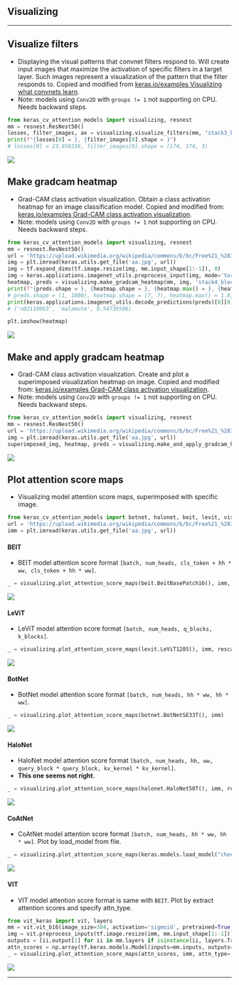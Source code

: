 ## Visualizing
***

## Visualize filters
  - Displaying the visual patterns that convnet filters respond to. Will create input images that maximize the activation of specific filters in a target layer. Such images represent a visualization of the pattern that the filter responds to. Copied and modified from [keras.io/examples Visualizing what convnets learn](https://keras.io/examples/vision/visualizing_what_convnets_learn/).
  - Note: models using `Conv2D` with `groups != 1` not supporting on CPU. Needs backward steps.
  ```py
  from keras_cv_attention_models import visualizing, resnest
  mm = resnest.ResNest50()
  losses, filter_images, ax = visualizing.visualize_filters(mm, "stack3_block6_out", range(10))
  print(f"{losses[0] = }, {filter_images[0].shape = }")
  # losses[0] = 23.950336, filter_images[0].shape = (174, 174, 3)
  ```
  ![](https://user-images.githubusercontent.com/5744524/147209311-02dbb24c-6971-439f-9413-4724a34a4fc7.png)
## Make gradcam heatmap
  - Grad-CAM class activation visualization. Obtain a class activation heatmap for an image classification model. Copied and modified from: [keras.io/examples Grad-CAM class activation visualization](https://keras.io/examples/vision/grad_cam/).
  - Note: models using `Conv2D` with `groups != 1` not supporting on CPU. Needs backward steps.
  ```py
  from keras_cv_attention_models import visualizing, resnest
  mm = resnest.ResNest50()
  url = 'https://upload.wikimedia.org/wikipedia/commons/b/bc/Free%21_%283987584939%29.jpg'
  img = plt.imread(keras.utils.get_file('aa.jpg', url))
  img = tf.expand_dims(tf.image.resize(img, mm.input_shape[1:-1]), 0)
  img = keras.applications.imagenet_utils.preprocess_input(img, mode='torch')
  heatmap, preds = visualizing.make_gradcam_heatmap(mm, img, 'stack4_block3_out')
  print(f"{preds.shape = }, {heatmap.shape = }, {heatmap.max() = }, {heatmap.min() = }")
  # preds.shape = (1, 1000), heatmap.shape = (7, 7), heatmap.max() = 1.0, heatmap.min() = 0.0
  print(keras.applications.imagenet_utils.decode_predictions(preds)[0][0])
  # ('n02110063', 'malamute', 0.54736596)

  plt.imshow(heatmap)
  ```
  ![](https://user-images.githubusercontent.com/5744524/147209356-2a32f930-4af9-4b8f-ad2f-1b91acbb4bc3.png)
## Make and apply gradcam heatmap
  - Grad-CAM class activation visualization. Create and plot a superimposed visualization heatmap on image. Copied and modified from: [keras.io/examples Grad-CAM class activation visualization](https://keras.io/examples/vision/grad_cam/).
  - Note: models using `Conv2D` with `groups != 1` not supporting on CPU. Needs backward steps.
  ```py
  from keras_cv_attention_models import visualizing, resnest
  mm = resnest.ResNest50()
  url = 'https://upload.wikimedia.org/wikipedia/commons/b/bc/Free%21_%283987584939%29.jpg'
  img = plt.imread(keras.utils.get_file('aa.jpg', url))
  superimposed_img, heatmap, preds = visualizing.make_and_apply_gradcam_heatmap(mm, img, "stack4_block3_out")
  ```
  ![](https://user-images.githubusercontent.com/5744524/147209399-9fe5f08f-c93e-4b0d-b1ed-f6f72f0a9a5b.png)
## Plot attention score maps
  - Visualizing model attention score maps, superimposed with specific image.
  ```py
  from keras_cv_attention_models import botnet, halonet, beit, levit, visualizing
  url = 'https://upload.wikimedia.org/wikipedia/commons/b/bc/Free%21_%283987584939%29.jpg'
  imm = plt.imread(keras.utils.get_file('aa.jpg', url))
  ```
#### BEIT
  - BEIT model attention score format `[batch, num_heads, cls_token + hh * ww, cls_token + hh * ww]`.
  ```py
  _ = visualizing.plot_attention_score_maps(beit.BeitBasePatch16(), imm, rescale_mode='tf', rows=2)
  ```
  ![](https://user-images.githubusercontent.com/5744524/147209433-9dfdd736-9c92-4264-b6af-6b12d886ad36.png)
#### LeViT
  - LeViT model attention score format `[batch, num_heads, q_blocks, k_blocks]`.
  ```py
  _ = visualizing.plot_attention_score_maps(levit.LeViT128S(), imm, rescale_mode='torch')
  ```
  ![](https://user-images.githubusercontent.com/5744524/147209475-fa4dfdbd-9a3a-4568-b139-85389cbd612e.png)
#### BotNet
  - BotNet model attention score format `[batch, num_heads, hh * ww, hh * ww]`.
  ```py
  _ = visualizing.plot_attention_score_maps(botnet.BotNetSE33T(), imm)
  ```
  ![](https://user-images.githubusercontent.com/5744524/147209511-f5194d73-9e4c-457e-a763-45a4025f452b.png)
#### HaloNet
  - HaloNet model attention score format `[batch, num_heads, hh, ww, query_block * query_block, kv_kernel * kv_kernel]`.
  - **This one seems not right**.
  ```py
  _ = visualizing.plot_attention_score_maps(halonet.HaloNet50T(), imm, rescale_mode='torch')
  ```
  ![](https://user-images.githubusercontent.com/5744524/147209558-2c1c1590-20d6-4c09-9686-11521ac51b37.png)
#### CoAtNet
  - CoAtNet model attention score format `[batch, num_heads, hh * ww, hh * ww]`. Plot by load_model from file.
  ```py
  _ = visualizing.plot_attention_score_maps(keras.models.load_model("checkpoints/coatnet.CoAtNet0_160.h5"), imm)
  ```
  ![](https://user-images.githubusercontent.com/5744524/147209593-094a7294-7022-4a58-898e-b967570847f0.png)
#### VIT
  - VIT model attention score format is same with `BEIT`. Plot by extract attention scores and specify attn_type.
  ```py
  from vit_keras import vit, layers
  mm = vit.vit_b16(image_size=384, activation='sigmoid', pretrained=True, include_top=True, pretrained_top=True)
  img = vit.preprocess_inputs(tf.image.resize(imm, mm.input_shape[1:-1]))[np.newaxis, :]
  outputs = [ii.output[1] for ii in mm.layers if isinstance(ii, layers.TransformerBlock)]
  attn_scores = np.array(tf.keras.models.Model(inputs=mm.inputs, outputs=outputs).predict(img))
  _ = visualizing.plot_attention_score_maps(attn_scores, imm, attn_type='beit', rows=2)
  ```
  ![](https://user-images.githubusercontent.com/5744524/147209624-5e10e7e2-2120-48cb-bc13-6761c5348a32.png)
***
